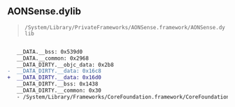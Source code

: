 ## AONSense.dylib

> `/System/Library/PrivateFrameworks/AONSense.framework/AONSense.dylib`

```diff

   __DATA.__bss: 0x539d0
   __DATA.__common: 0x2968
   __DATA_DIRTY.__objc_data: 0x2b8
-  __DATA_DIRTY.__data: 0x16c8
+  __DATA_DIRTY.__data: 0x16d0
   __DATA_DIRTY.__bss: 0x1438
   __DATA_DIRTY.__common: 0x30
   - /System/Library/Frameworks/CoreFoundation.framework/CoreFoundation

```
